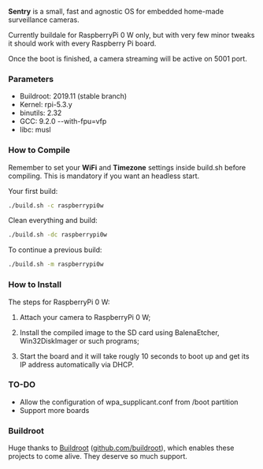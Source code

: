 **Sentry** is a small, fast and agnostic OS for embedded home-made surveillance cameras.

Currently buildale for RaspberryPi 0 W only, but with very few minor tweaks it should work with every Raspberry Pi board.

Once the boot is finished, a camera streaming will be active on 5001 port.

### Parameters

- Buildroot: 2019.11 (stable branch)
- Kernel: rpi-5.3.y
- binutils: 2.32
- GCC: 9.2.0 --with-fpu=vfp
- libc: musl

### How to Compile

Remember to set your **WiFi** and **Timezone** settings inside build.sh before compiling. This is mandatory if you want an headless start.

Your first build:
```sh
./build.sh -c raspberrypi0w
```

Clean everything and build:
```sh
./build.sh -dc raspberrypi0w
```

To continue a previous build:
```sh
./build.sh -m raspberrypi0w
```

### How to Install

The steps for RaspberryPi 0 W:

1. Attach your camera to RaspberryPi 0 W;

2. Install the compiled image to the SD card using BalenaEtcher, Win32DiskImager or such programs;

3. Start the board and it will take rougly 10 seconds to boot up and get its IP address automatically via DHCP.

### TO-DO

- Allow the configuration of wpa_supplicant.conf from /boot partition
- Support more boards

### Buildroot

Huge thanks to [Buildroot](https://www.buildroot.com) ([github.com/buildroot](https://github.com/buildroot)), which enables these projects to come alive. They deserve so much support.
